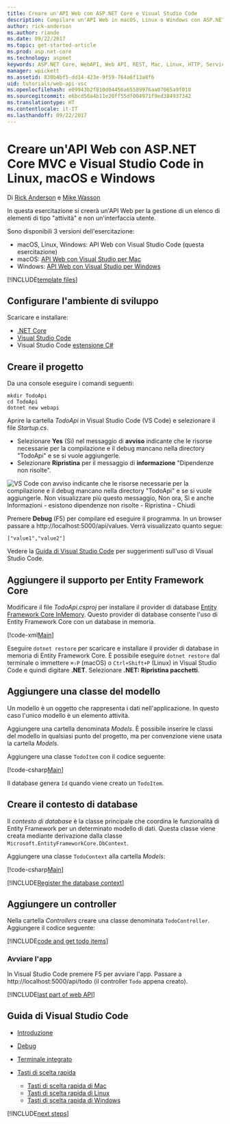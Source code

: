 ```yaml
---
title: Creare un'API Web con ASP.NET Core e Visual Studio Code
description: Compilare un'API Web in macOS, Linux o Windows con ASP.NET Core MVC e Visual Studio Code
author: rick-anderson
ms.author: riande
ms.date: 09/22/2017
ms.topic: get-started-article
ms.prod: asp.net-core
ms.technology: aspnet
keywords: ASP.NET Core, WebAPI, Web API, REST, Mac, Linux, HTTP, Service, HTTP Service,VS Code
manager: wpickett
ms.assetid: 830b4bf5-dd14-423e-9f59-764a6f13a8f6
uid: tutorials/web-api-vsc
ms.openlocfilehash: e09943b2f810d04456a65589976aa07065a9f010
ms.sourcegitcommit: e6bcd56a4b11e20ff55df004971f9ed384937342
ms.translationtype: HT
ms.contentlocale: it-IT
ms.lasthandoff: 09/22/2017
---
```

# <a name="create-a-web-api-with-aspnet-core-mvc-and-visual-studio-code-on-linux-macos-and-windows"></a>Creare un'API Web con ASP.NET Core MVC e Visual Studio Code in Linux, macOS e Windows

Di [Rick Anderson](https://twitter.com/RickAndMSFT) e [Mike Wasson](https://github.com/mikewasson)

In questa esercitazione si creerà un'API Web per la gestione di un elenco di elementi di tipo "attività" e non un'interfaccia utente.

Sono disponibili 3 versioni dell'esercitazione:

* macOS, Linux, Windows: API Web con Visual Studio Code (questa esercitazione)
* macOS: [API Web con Visual Studio per Mac](xref:tutorials/first-web-api-mac)
* Windows: [API Web con Visual Studio per Windows](xref:tutorials/first-web-api)

<!-- WARNING: The code AND images in this doc are used by uid: tutorials/web-api-vsc, tutorials/first-web-api-mac and tutorials/first-web-api. If you change any code/images in this tutorial, update uid: tutorials/web-api-vsc -->

[!INCLUDE[template files](../includes/webApi/intro.md)]

## <a name="set-up-your-development-environment"></a>Configurare l'ambiente di sviluppo

Scaricare e installare:
- [.NET Core](https://www.microsoft.com/net/core)
- [Visual Studio Code](https://code.visualstudio.com)
- Visual Studio Code [estensione C#](https://marketplace.visualstudio.com/items?itemName=ms-vscode.csharp)

## <a name="create-the-project"></a>Creare il progetto

Da una console eseguire i comandi seguenti:

```console
mkdir TodoApi
cd TodoApi
dotnet new webapi
```

Aprire la cartella *TodoApi* in Visual Studio Code (VS Code) e selezionare il file *Startup.cs*.

- Selezionare **Yes** (Sì) nel messaggio di **avviso** indicante che le risorse necessarie per la compilazione e il debug mancano nella directory "TodoApi" e se si vuole aggiungerle.
- Selezionare **Ripristina** per il messaggio di **informazione** "Dipendenze non risolte".

<!-- uid: tutorials/first-mvc-app-xplat/start-mvc uses the pic below. If you change it, make sure it's consistent -->

![VS Code con avviso indicante che le risorse necessarie per la compilazione e il debug mancano nella directory "TodoApi" e se si vuole aggiungerle. Non visualizzare più questo messaggio, Non ora, Sì e anche Informazioni - esistono dipendenze non risolte - Ripristina - Chiudi](web-api-vsc/_static/vsc_restore.png)

Premere **Debug** (F5) per compilare ed eseguire il programma. In un browser passare a http://localhost:5000/api/values. Verrà visualizzato quanto segue:

`["value1","value2"]`

Vedere la [Guida di Visual Studio Code](#visual-studio-code-help) per suggerimenti sull'uso di Visual Studio Code.

## <a name="add-support-for-entity-framework-core"></a>Aggiungere il supporto per Entity Framework Core

Modificare il file *TodoApi.csproj* per installare il provider di database [Entity Framework Core InMemory](https://docs.microsoft.com/ef/core/providers/in-memory/). Questo provider di database consente l'uso di Entity Framework Core con un database in memoria.

[!code-xml[Main](web-api-vsc/sample/TodoApi/TodoApi.csproj?highlight=12)]

Eseguire `dotnet restore` per scaricare e installare il provider di database in memoria di Entity Framework Core. È possibile eseguire `dotnet restore` dal terminale o immettere `⌘⇧P` (macOS) o `Ctrl+Shift+P` (Linux) in Visual Studio Code e quindi digitare **.NET**. Selezionare **.NET: Ripristina pacchetti**.

## <a name="add-a-model-class"></a>Aggiungere una classe del modello

Un modello è un oggetto che rappresenta i dati nell'applicazione. In questo caso l'unico modello è un elemento attività.

Aggiungere una cartella denominata *Models*. È possibile inserire le classi del modello in qualsiasi punto del progetto, ma per convenzione viene usata la cartella *Models*.

Aggiungere una classe `TodoItem` con il codice seguente:

[!code-csharp[Main](first-web-api/sample/TodoApi/Models/TodoItem.cs)]

Il database genera `Id` quando viene creato un `TodoItem`.

## <a name="create-the-database-context"></a>Creare il contesto di database

Il *contesto di database* è la classe principale che coordina le funzionalità di Entity Framework per un determinato modello di dati. Questa classe viene creata mediante derivazione dalla classe `Microsoft.EntityFrameworkCore.DbContext`.

Aggiungere una classe `TodoContext` alla cartella *Models*:

[!code-csharp[Main](first-web-api/sample/TodoApi/Models/TodoContext.cs)]

[!INCLUDE[Register the database context](../includes/webApi/register_dbContext.md)]

## <a name="add-a-controller"></a>Aggiungere un controller

Nella cartella *Controllers* creare una classe denominata `TodoController`. Aggiungere il codice seguente:

[!INCLUDE[code and get todo items](../includes/webApi/getTodoItems.md)]

### <a name="launch-the-app"></a>Avviare l'app

In Visual Studio Code premere F5 per avviare l'app. Passare a http://localhost:5000/api/todo (il controller `Todo` appena creato).

[!INCLUDE[last part of web API](../includes/webApi/end.md)]

## <a name="visual-studio-code-help"></a>Guida di Visual Studio Code

- [Introduzione](https://code.visualstudio.com/docs)
- [Debug](https://code.visualstudio.com/docs/editor/debugging)
- [Terminale integrato](https://code.visualstudio.com/docs/editor/integrated-terminal)
- [Tasti di scelta rapida](https://code.visualstudio.com/docs/getstarted/keybindings#_keyboard-shortcuts-reference)

  - [Tasti di scelta rapida di Mac](https://code.visualstudio.com/shortcuts/keyboard-shortcuts-macos.pdf)
  - [Tasti di scelta rapida di Linux](https://code.visualstudio.com/shortcuts/keyboard-shortcuts-linux.pdf)
  - [Tasti di scelta rapida di Windows](https://code.visualstudio.com/shortcuts/keyboard-shortcuts-windows.pdf)

[!INCLUDE[next steps](../includes/webApi/next.md)]


